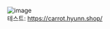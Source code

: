 ![image](https://github.com/hyuntae99/carrot_API/assets/101180610/a1746e3d-78b0-479b-9eee-2fc195235e55)
<br>
테스트: https://carrot.hyunn.shop/
